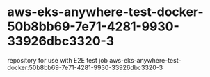 # aws-eks-anywhere-test-docker-50b8bb69-7e71-4281-9930-33926dbc3320-3
repository for use with E2E test job aws-eks-anywhere-test-docker:50b8bb69-7e71-4281-9930-33926dbc3320-3
